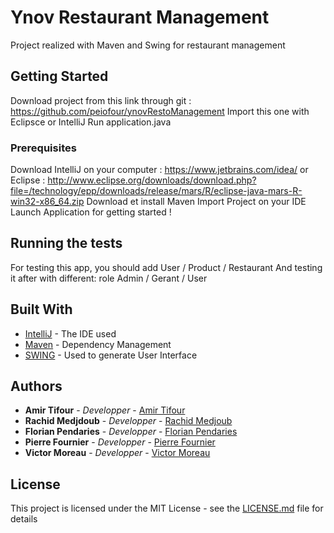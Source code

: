 # Ynov Restaurant Management

Project realized with Maven and Swing for restaurant management

## Getting Started

Download project from this link through git : https://github.com/peiofour/ynovRestoManagement
Import this one with Eclipsce or IntelliJ
Run application.java

### Prerequisites

Download IntelliJ on your computer : https://www.jetbrains.com/idea/
or Eclipse : http://www.eclipse.org/downloads/download.php?file=/technology/epp/downloads/release/mars/R/eclipse-java-mars-R-win32-x86_64.zip
Download et install Maven 
Import Project on your IDE
Launch Application for getting started ! 


## Running the tests

For testing this app, you should add User / Product / Restaurant
And testing it after with different: role Admin / Gerant / User

## Built With

* [IntelliJ](https://www.jetbrains.com/idea/?fromMenu) - The IDE used
* [Maven](https://maven.apache.org/) - Dependency Management
* [SWING](https://docs.oracle.com/javase/7/docs/api/javax/swing/package-summary.html) - Used to generate User Interface


## Authors

* **Amir Tifour** - *Developper* - [Amir Tifour](https://github.com/amir-t)
* **Rachid Medjdoub** - *Developper* - [Rachid Medjoub](https://github.com/MedRachid)
* **Florian Pendaries** - *Developper* - [Florian Pendaries](https://github.com/amir-t)
* **Pierre Fournier** - *Developper* - [Pierre Fournier](https://github.com/amir-t)
* **Victor Moreau** - *Developper* - [Victor Moreau](https://github.com/MrCranito)

## License

This project is licensed under the MIT License - see the [LICENSE.md](LICENSE.md) file for details

